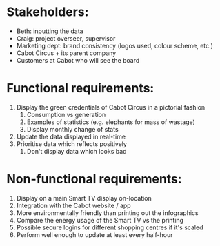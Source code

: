 Stakeholders:
=================================================================================
*   Beth: inputting the data
*   Craig: project overseer, supervisor
*   Marketing dept: brand consistency (logos used, colour scheme, etc.)
*   Cabot Circus + its parent company
*   Customers at Cabot who will see the board

Functional requirements:
=================================================================================
1.  Display the green credentials of Cabot Circus in a pictorial fashion
    1.  Consumption vs generation
    1.  Examples of statistics (e.g. elephants for mass of wastage)
    1.  Display monthly change of stats
1.  Update the data displayed in real-time
1.  Prioritise data which reflects positively
    1.  Don't display data which looks bad

Non-functional requirements:
=================================================================================
1.  Display on a main Smart TV display on-location
1.  Integration with the Cabot website / app
1.  More environmentally friendly than printing out the infographics
1.  Compare the energy usage of the Smart TV vs the printing
1.  Possible secure logins for different shopping centres if it's scaled
1.  Perform well enough to update at least every half-hour
